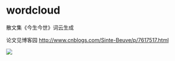 # wordcloud
散文集《今生今世》词云生成

论文见博客园
http://www.cnblogs.com/Sinte-Beuve/p/7617517.html

![](https://github.com/maoqyhz/wordcloud/blob/master/pic/wordcloud.jpg)
